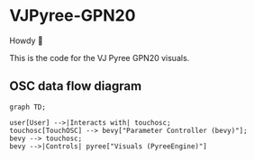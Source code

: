 # VJPyree-GPN20
Howdy 🤠

This is the code for the VJ Pyree GPN20 visuals.

## OSC data flow diagram

```mermaid
graph TD;

user[User] -->|Interacts with| touchosc;
touchosc[TouchOSC] --> bevy["Parameter Controller (bevy)"];
bevy --> touchosc;
bevy -->|Controls| pyree["Visuals (PyreeEngine)"]
```